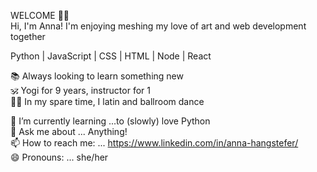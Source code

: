 WELCOME 👋🌻 <br>
Hi, I'm Anna! I'm enjoying meshing my love of art and web development together <br>

Python | JavaScript | CSS | HTML | Node | React <br>

📚 Always looking to learn something new <br>
🕉  Yogi for 9 years, instructor for 1 <br>
💃🏻 In my spare time, I latin and ballroom dance <br>
 
🌱 I’m currently learning ...to (slowly) love Python <br>
💬 Ask me about ... Anything! <br>
📫 How to reach me: ... https://www.linkedin.com/in/anna-hangstefer/ <br>
😄 Pronouns: ... she/her





<!--
**AHangstefer/AHangstefer** is a ✨ _special_ ✨ repository because its `README.md` (this file) appears on your GitHub profile.






